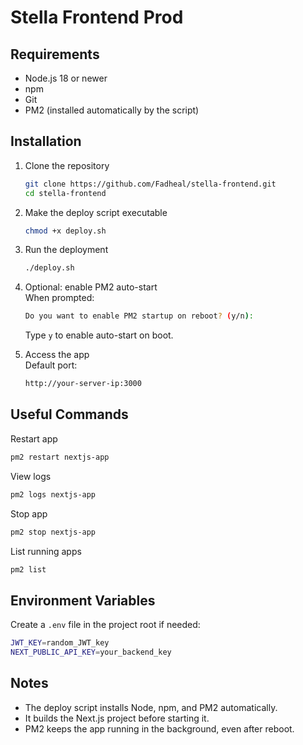 # Stella Frontend Prod

## Requirements
- Node.js 18 or newer  
- npm  
- Git  
- PM2 (installed automatically by the script)

## Installation

1. Clone the repository  
   ```bash
   git clone https://github.com/Fadheal/stella-frontend.git
   cd stella-frontend
   ```

2. Make the deploy script executable  
   ```bash
   chmod +x deploy.sh
   ```

3. Run the deployment  
   ```bash
   ./deploy.sh
   ```

4. Optional: enable PM2 auto-start  
   When prompted:  
   ```bash
   Do you want to enable PM2 startup on reboot? (y/n):
   ```
   Type `y` to enable auto-start on boot.

5. Access the app  
   Default port:  
   ```bash
   http://your-server-ip:3000
   ```

## Useful Commands
Restart app  
```bash
pm2 restart nextjs-app
```

View logs  
```bash
pm2 logs nextjs-app
```

Stop app  
```bash
pm2 stop nextjs-app
```

List running apps  
```bash
pm2 list
```

## Environment Variables
Create a `.env` file in the project root if needed:  
```bash
JWT_KEY=random_JWT_key
NEXT_PUBLIC_API_KEY=your_backend_key
```

## Notes
- The deploy script installs Node, npm, and PM2 automatically.  
- It builds the Next.js project before starting it.  
- PM2 keeps the app running in the background, even after reboot.  

